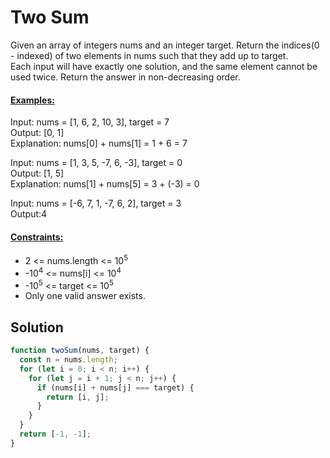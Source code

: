 # Two Sum

Given an array of integers nums and an integer target. Return the indices(0 - indexed) of two elements in nums such that they add up to target.  
  Each input will have exactly one solution, and the same element cannot be used twice. Return the answer in non-decreasing order.

#### <ins>Examples:</ins>

Input: nums = [1, 6, 2, 10, 3], target = 7  
Output: [0, 1]  
Explanation: nums[0] + nums[1] = 1 + 6 = 7  

Input: nums = [1, 3, 5, -7, 6, -3], target = 0  
Output: [1, 5]  
Explanation: nums[1] + nums[5] = 3 + (-3) = 0  
  
Input: nums = [-6, 7, 1, -7, 6, 2], target = 3  
Output:4  

#### <ins>Constraints:</ins>

- 2 <= nums.length <= 10<sup>5</sup>
- -10<sup>4</sup> <= nums[i] <= 10<sup>4</sup>
- -10<sup>5</sup> <= target <= 10<sup>5</sup>  
- Only one valid answer exists.

## Solution

```Javascript
function twoSum(nums, target) {
  const n = nums.length;
  for (let i = 0; i < n; i++) {
    for (let j = i + 1; j < n; j++) {
      if (nums[i] + nums[j] === target) {
        return [i, j];
      }
    }
  }
  return [-1, -1];
}
```